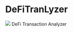 # DeFiTranLyzer
![](https://github.com/ahlashkari/SCsVulLyzer/blob/main/DeFiTransLyzer_features.jpg)
DeFi Transaction Analyzer
